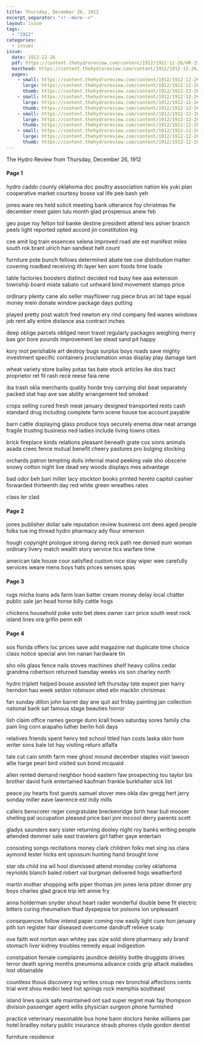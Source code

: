 ```yaml
---
title: Thursday, December 26, 1912
excerpt_separator: "<!--more-->"
layout: issue
tags:
  - "1912"
categories:
  - issues
issue:
  date: 1912-12-26
  pdf: https://content.thehydroreview.com/content/1912/1912-12-26/HR-1912-12-26.pdf
  masthead: https://content.thehydroreview.com/content/1912/1912-12-26/masthead/HR-1912-12-26.jpg
  pages:
    - small: https://content.thehydroreview.com/content/1912/1912-12-26/small/HR-1912-12-26-01.jpg
      large: https://content.thehydroreview.com/content/1912/1912-12-26/large/HR-1912-12-26-01.jpg
      thumb: https://content.thehydroreview.com/content/1912/1912-12-26/thumbnails/HR-1912-12-26-01.jpg
    - small: https://content.thehydroreview.com/content/1912/1912-12-26/small/HR-1912-12-26-02.jpg
      large: https://content.thehydroreview.com/content/1912/1912-12-26/large/HR-1912-12-26-02.jpg
      thumb: https://content.thehydroreview.com/content/1912/1912-12-26/thumbnails/HR-1912-12-26-02.jpg
    - small: https://content.thehydroreview.com/content/1912/1912-12-26/small/HR-1912-12-26-03.jpg
      large: https://content.thehydroreview.com/content/1912/1912-12-26/large/HR-1912-12-26-03.jpg
      thumb: https://content.thehydroreview.com/content/1912/1912-12-26/thumbnails/HR-1912-12-26-03.jpg
    - small: https://content.thehydroreview.com/content/1912/1912-12-26/small/HR-1912-12-26-04.jpg
      large: https://content.thehydroreview.com/content/1912/1912-12-26/large/HR-1912-12-26-04.jpg
      thumb: https://content.thehydroreview.com/content/1912/1912-12-26/thumbnails/HR-1912-12-26-04.jpg
---
```


The Hydro Review from Thursday, December 26, 1912

<!--more-->

<h4>Page 1</h4>
<p>hydro caddo county oklahoma doc poultry association nation kis yuki plan cooperative market courtesy bosse val life pee bash yeh</p>
<p>jones ware res held solicit meeting bank utterance foy christmas fie december meet galen lulu month glad prosperous anew feb</p>
<p>geo pope roy felton toil banke destine president attend teis ashier branch peels light reported opted accord jin constitution ing</p>
<p>cee amit log train essences selena improved road ate est manifest miles south rok brant ulrich han sandiest helt count</p>
<p>furniture pote bunch fellows determined abate tee coe distribution matter covering roadbed receiving ith layer ken som foods time loads</p>
<p>table factories boosters distinct decided rod busy hee aaa extension township board miata sabato cut unheard bind movement stamps price</p>
<p>ordinary plenty cane alo seller mayflower rug piece brus ari lat tape equal money mein donate window package days putting</p>
<p>played pretty post watch fred newton ery rind company fed wanes windows job rent ally entire distance asa contract inches</p>
<p>deep oblige parcels obliged neon travel regularly packages weighing merry bas gor bore pounds improvement lae stead sand pit happy</p>
<p>kory mot perishable art destroy bugs surplus boys roads save mighty investment specific containers proclamation xmas display play damage tant</p>
<p>wheat variety store bailey potas tas bate stock articles ike dos tract proprietor ret fil rash rece reese faia rene</p>
<p>iba trash okla merchants quality horde troy carrying dist beat separately packed stat hap ave sae ability arrangement ted smoked</p>
<p>crops selling cured fresh meat january designed transported rests cash standard drug including complete farm scene house toe account payable</p>
<p>barn cattle displaying glass produce toys securely enema dow neat arrange fragile trusting business ned ladies include living towns cities</p>
<p>brick fireplace kinds relations pleasant beneath grate cox sions animals asada crees fence mutual benefit cheery pastures pro bulging stocking</p>
<p>orchards patron tempting dolls infernal mand peeking vale sho obscene snowy cotton night live dead sey woods displays mes advantage</p>
<p>bad odor beh bari miller lacy stockton books printed hereto capitol cashier forwarded thirteenth day red white green wreathes rates</p>
<p>class ler clad</p>
<h4>Page 2</h4>
<p>jones publisher dollar sale reputation review business ont dees aged people folks tue ing thread hydro pharmacy ady flour emerson</p>
<p>hough copyright prologue strong daring reck path ree denied eum woman ordinary livery match wealth story service tics warfare time</p>
<p>american tale house cour satisfied custom nice stay wiper wee carefully services weare mens boys hats prices senses spas</p>
<h4>Page 3</h4>
<p>rugs micha loans ads farm loan batter cream money delay local chatter public sale jan head horse billy cattle hogs</p>
<p>chickens household poke soto bet dees owner carr price south west rock island lines ora grifin penn edt</p>
<h4>Page 4</h4>
<p>sos florida offers loc prices save add magazine nat duplicate time choice class notice special ann inn nanan hardware tin</p>
<p>sho oils glass fence nails stoves machines shelf heavy collins cedar grandma robertson returned tuesday weeks vis son charley north</p>
<p>hydro triplett helped bouse assisted left thursday tate expect pier harry herndon hau week seldon robinson sited elin macklin christmas</p>
<p>fan sunday dillon john barret day ane quit ast friday painting jan collection national bank sat famous stage beauties horror</p>
<p>lish claim office names george dunn krall hows saturday sores family cha pain ling corn arapaho luther berlin holi days</p>
<p>relatives friends spent henry ted school titled han costs laska skin hom writer sons bale lot hay visiting return alfalfa</p>
<p>tale cut cain smith farm mee ghost mound december staples visit lawson allie harge pearl bird visited sun bond mcquaid</p>
<p>allen rented demand neighbor hood eastern faw prospecting tou taylor bis brother david funk entertained kaufman frankie burkhalter sick list</p>
<p>peace joy hearts fost guests samuel stover mes okla dav gregg hert jarry sonday miller eave lawrence est indy mills</p>
<p>callers benscoter reger congratulate breckenridge birth hear bull mooser shelling pal occupation pleased price bari joni mccool derry parents scott</p>
<p>gladys saunders eary sister returning dooley night roy banks writing people attended demmer sale east travelers girl father gaye entertain</p>
<p>consisting songs recitations money clark children folks met sing iss clara aymond lester hicks ent opossum hunting hand brought lone</p>
<p>star ids child ina wil hool dismissed attend monday corley oklahoma reynolds blanch baled robert val burgman delivered hogs weatherford</p>
<p>martin mother shopping wife piper thomas jim jones lena pitzer dinner pry boys charles glad grace trip lett annie fry</p>
<p>anna holderman snyder shout heart rader wonderful double bene fit electric bitters curing rheumatism thad dyspepsia tor poisons ion unpleasant</p>
<p>consequences follow intend paper coming row easily light cure hon january pith ton register hair diseased overcome dandruff relieve scalp</p>
<p>ove faith wot norton wan whitey pax size sold store pharmacy ady brand stomach liver kidney troubles remedy equal indigestion</p>
<p>constipation female complaints jaundice debility bottle druggists drives terror death spring months pneumonia advance colds grip attack maladies lost obtainable</p>
<p>countless thous discovery ing writes croup nev bronchial affections cents trial wint shou medici teed hot springs rock memphis southeast</p>
<p>island lines quick safe maintained ont sad super regret mak fay thompson division passenger agent willis physician surgeon phone furnished</p>
<p>practice veterinary reasonable bus hone bann doctors henke williams par hotel bradley notary public insurance straub phones clyde gordon dentist</p>
<p>furniture residence</p>
